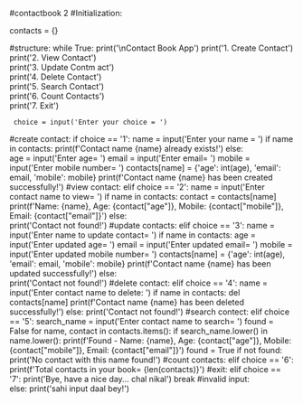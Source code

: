 #contactbook
2
#Initialization:

contacts = {}

#structure:
while True: 
     print('\nContact Book App')
     print('1. Create Contact')
     print('2. View Contact')  
     print('3. Update Contm act')  
     print('4. Delete Contact')  
     print('5. Search Contact')  
     print('6. Count Contacts')  
     print('7. Exit')

     choice = input('Enter your choice = ')

#create contact:
     if choice == '1':
         name = input('Enter your name = ')
         if name in contacts:
             print(f'Contact name {name} already exists!')
         else:  
             age = input('Enter age= ')
             email = input('Enter email= ')
             mobile = input('Enter mobile number= ')
             contacts[name] = {'age': int(age), 'email': email, 'mobile': mobile}
             print(f'Contact name {name} has been created successfully!')
#view contact:
     elif choice == '2':
         name = input('Enter contact name to view= ')
         if name in contacts:
             contact = contacts[name]
             print(f'Name: {name}, Age: {contact["age"]}, Mobile: {contact["mobile"]}, Email: {contact["email"]}')
         else:  
             print('Contact not found!')
#update contacts:
     elif choice == '3':
         name = input('Enter name to update contact= ')
         if name in contacts:
             age = input('Enter updated age= ')
             email = input('Enter updated email= ')
             mobile = input('Enter updated mobile number= ')
             contacts[name] = {'age': int(age), 'email': email, 'mobile': mobile}
             print(f'Contact name {name} has been updated successfully!')
         else:  
             print('Contact not found!')
#delete contact:
     elif choice == '4':
         name = input('Enter contact name to delete: ')
         if name in contacts:
             del contacts[name]
             print(f'Contact name {name} has been deleted successfully!')
         else:
             print('Contact not found!')
#search contect:
     elif choice == '5':
         search_name = input('Enter contact name to search= ')
         found = False
         for name, contact in contacts.items():
             if search_name.lower() in name.lower():
                 print(f'Found - Name: {name}, Age: {contact["age"]}, Mobile: {contact["mobile"]}, Email: {contact["email"]}')
                 found = True
         if not found:
             print('No contact with this name found!') 
#count contacts:
     elif choice == '6':
         print(f'Total contacts in your book= {len(contacts)}')
#exit:
     elif choice == '7':
         print('Bye, have a nice day... chal nikal')
         break
#invalid input:        
     else:
         print('sahi input daal bey!')
